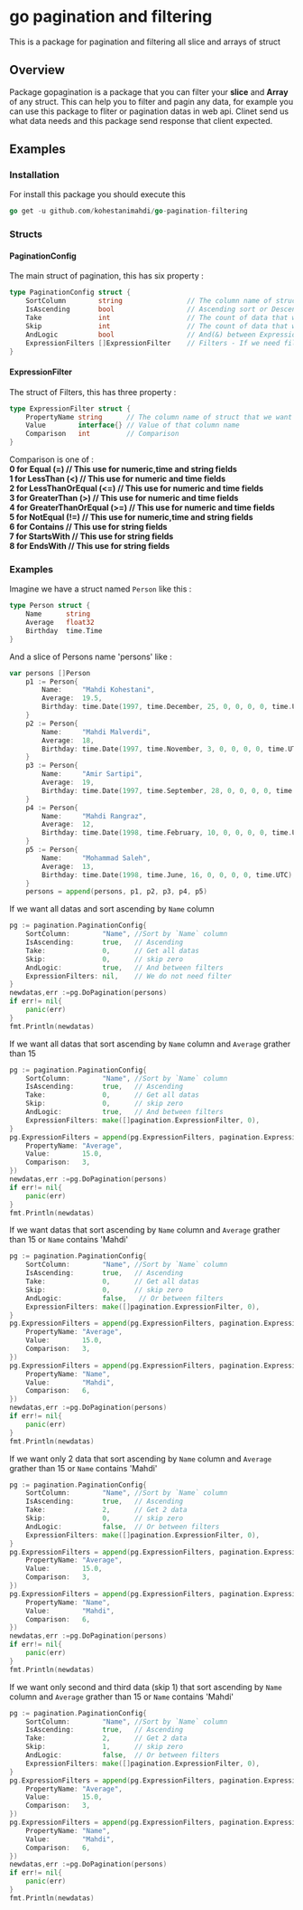 # go pagination and filtering
This is a package for pagination and filtering all slice and arrays of struct

## Overview
Package gopagination is a package that you can filter your <b>slice</b> and <b>Array</b> of any struct.
This can help you to filter and pagin any data,
for example you can use this package to fliter or pagination datas in web api.
Clinet send us what data needs and this package send response that client expected.

## Examples

### Installation

For install this package you should execute this 

```go
go get -u github.com/kohestanimahdi/go-pagination-filtering
```

### Structs

#### PaginationConfig

The main struct of pagination, this has six property :

```go
type PaginationConfig struct {
	SortColumn        string                // The column name of struct that we want to sort by them
	IsAscending       bool                  // Ascending sort or Descending  ?
	Take              int                   // The count of data that we need
	Skip              int                	// The count of data that we want to skip 
	AndLogic          bool               	// And(&) between ExpressionFilters ?
	ExpressionFilters []ExpressionFilter 	// Filters - If we need filters
}
```

#### ExpressionFilter

The struct of Filters, this has three property :

```go
type ExpressionFilter struct {
	PropertyName string      // The column name of struct that we want to filter on this
	Value        interface{} // Value of that column name
	Comparison   int         // Comparison
}
```
Comparison is one of :
<br>
<b> 
 0 for Equal (=) 				// This use for numeric,time and string fields
 <br>
 1 for LessThan (<)				// This use for numeric and time fields
 <br>
 2 for LessThanOrEqual (<=)		// This use for numeric and time fields
 <br>
 3 for GreaterThan (>)			// This use for numeric and time fields
 <br>
 4 for GreaterThanOrEqual (>=)	// This use for numeric and time fields
 <br>
 5 for NotEqual (!=)			// This use for numeric,time and string fields
 <br>
 6 for Contains 				// This use for string fields
 <br>
 7 for StartsWith 				// This use for string fields
 <br>
 8 for EndsWith 				// This use for string fields
 </b>
 <br>
### Examples

Imagine we have a struct named `Person` like this :
```go
type Person struct {
	Name 	  string
	Average   float32
	Birthday  time.Time
}
```

And a slice of Persons name 'persons' like :

```go
var persons []Person
	p1 := Person{
		Name:     "Mahdi Kohestani",
		Average:  19.5,
		Birthday: time.Date(1997, time.December, 25, 0, 0, 0, 0, time.UTC),
	}
	p2 := Person{
		Name:     "Mahdi Malverdi",
		Average:  18,
		Birthday: time.Date(1997, time.November, 3, 0, 0, 0, 0, time.UTC),
	}
	p3 := Person{
		Name:     "Amir Sartipi",
		Average:  19,
		Birthday: time.Date(1997, time.September, 28, 0, 0, 0, 0, time.UTC),
	}
	p4 := Person{
		Name:     "Mahdi Rangraz",
		Average:  12,
		Birthday: time.Date(1998, time.February, 10, 0, 0, 0, 0, time.UTC),
	}
	p5 := Person{
		Name:     "Mohammad Saleh",
		Average:  13,
		Birthday: time.Date(1998, time.June, 16, 0, 0, 0, 0, time.UTC),
	}
	persons = append(persons, p1, p2, p3, p4, p5)
```

If we want all datas and sort ascending  by `Name` column

```go
pg := pagination.PaginationConfig{
	SortColumn:        "Name", //Sort by `Name` column
	IsAscending:       true,   // Ascending
	Take:              0,      // Get all datas
	Skip:              0,      // skip zero
	AndLogic:          true,   // And between filters
	ExpressionFilters: nil,	   // We do not need filter
}
newdatas,err :=pg.DoPagination(persons)
if err!= nil{
	panic(err)
}
fmt.Println(newdatas)
```

If we want all datas that sort ascending  by `Name` column and `Average` grather than 15
```go
pg := pagination.PaginationConfig{
	SortColumn:        "Name", //Sort by `Name` column
	IsAscending:       true,   // Ascending
	Take:              0,      // Get all datas
	Skip:              0,      // skip zero
	AndLogic:          true,   // And between filters
	ExpressionFilters: make([]pagination.ExpressionFilter, 0),
}
pg.ExpressionFilters = append(pg.ExpressionFilters, pagination.ExpressionFilter{
	PropertyName: "Average",
	Value:        15.0,
	Comparison:   3,
})
newdatas,err :=pg.DoPagination(persons)
if err!= nil{
	panic(err)
}
fmt.Println(newdatas)
```

If we want datas that sort ascending  by `Name` column and `Average` grather than 15 or `Name` contains 'Mahdi'
```go
pg := pagination.PaginationConfig{
	SortColumn:        "Name", //Sort by `Name` column
	IsAscending:       true,   // Ascending
	Take:              0,      // Get all datas
	Skip:              0,      // skip zero
	AndLogic:          false,   // Or between filters
	ExpressionFilters: make([]pagination.ExpressionFilter, 0),
}
pg.ExpressionFilters = append(pg.ExpressionFilters, pagination.ExpressionFilter{
	PropertyName: "Average",
	Value:        15.0,
	Comparison:   3,
})
pg.ExpressionFilters = append(pg.ExpressionFilters, pagination.ExpressionFilter{
	PropertyName: "Name",
	Value:        "Mahdi",
	Comparison:   6,
})
newdatas,err :=pg.DoPagination(persons)
if err!= nil{
	panic(err)
}
fmt.Println(newdatas)
```

If we want only 2 data  that sort ascending  by `Name` column and `Average` grather than 15 or `Name` contains 'Mahdi'
```go
pg := pagination.PaginationConfig{
	SortColumn:        "Name", //Sort by `Name` column
	IsAscending:       true,   // Ascending
	Take:              2,      // Get 2 data
	Skip:              0,      // skip zero
	AndLogic:          false,  // Or between filters
	ExpressionFilters: make([]pagination.ExpressionFilter, 0),
}
pg.ExpressionFilters = append(pg.ExpressionFilters, pagination.ExpressionFilter{
	PropertyName: "Average",
	Value:        15.0,
	Comparison:   3,
})
pg.ExpressionFilters = append(pg.ExpressionFilters, pagination.ExpressionFilter{
	PropertyName: "Name",
	Value:        "Mahdi",
	Comparison:   6,
})
newdatas,err :=pg.DoPagination(persons)
if err!= nil{
	panic(err)
}
fmt.Println(newdatas)
```

If we want only second and third data (skip 1) that sort ascending  by `Name` column and `Average` grather than 15 or `Name` contains 'Mahdi'
```go
pg := pagination.PaginationConfig{
	SortColumn:        "Name", //Sort by `Name` column
	IsAscending:       true,   // Ascending
	Take:              2,      // Get 2 data
	Skip:              1,      // skip zero
	AndLogic:          false,  // Or between filters
	ExpressionFilters: make([]pagination.ExpressionFilter, 0),
}
pg.ExpressionFilters = append(pg.ExpressionFilters, pagination.ExpressionFilter{
	PropertyName: "Average",
	Value:        15.0,
	Comparison:   3,
})
pg.ExpressionFilters = append(pg.ExpressionFilters, pagination.ExpressionFilter{
	PropertyName: "Name",
	Value:        "Mahdi",
	Comparison:   6,
})
newdatas,err :=pg.DoPagination(persons)
if err!= nil{
	panic(err)
}
fmt.Println(newdatas)
```
